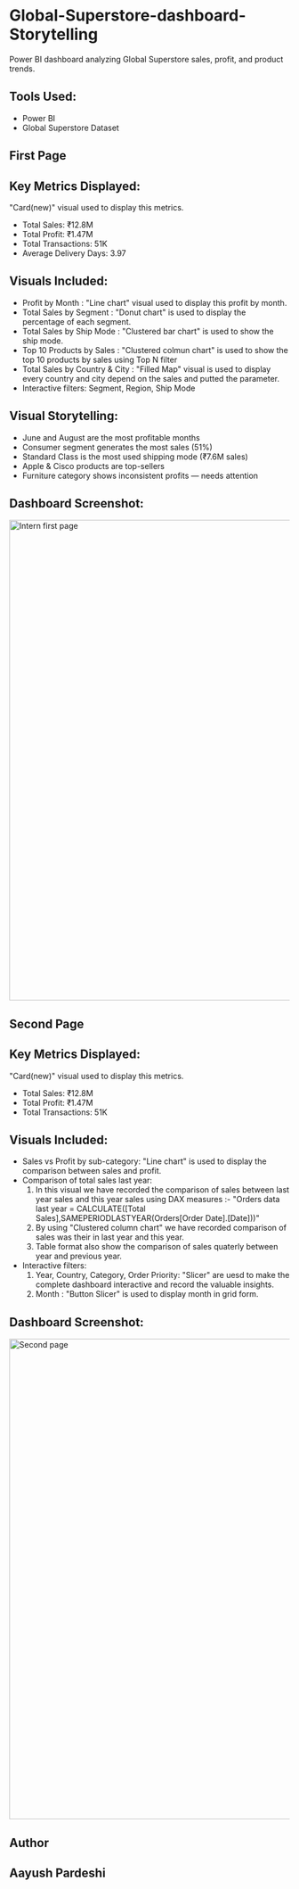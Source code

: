 # Global-Superstore-dashboard-Storytelling
Power BI dashboard analyzing Global Superstore sales, profit, and product trends.

##  Tools Used:
- Power BI
- Global Superstore Dataset

## First Page

##  Key Metrics Displayed: 
"Card(new)" visual used to display this metrics.
- Total Sales: ₹12.8M
- Total Profit: ₹1.47M  
- Total Transactions: 51K  
- Average Delivery Days: 3.97

##  Visuals Included:
- Profit by Month : "Line chart" visual used to display this profit by month.
- Total Sales by Segment : "Donut chart" is used to display the percentage of each segment.
- Total Sales by Ship Mode : "Clustered bar chart" is used to show the ship mode. 
- Top 10 Products by Sales : "Clustered colmun chart" is used to show the top 10 products by sales using Top N filter 
- Total Sales by Country & City : "Filled Map" visual is used to display every country and city depend on the sales and putted the parameter.
- Interactive filters: Segment, Region, Ship Mode

##  Visual Storytelling:
- June and August are the most profitable months  
- Consumer segment generates the most sales (51%)  
- Standard Class is the most used shipping mode (₹7.6M sales)  
- Apple & Cisco products are top-sellers  
- Furniture category shows inconsistent profits — needs attention

## Dashboard Screenshot:
<img width="1543" height="862" alt="Intern first page" src="https://github.com/user-attachments/assets/77c8ef61-7f48-4fc9-acc0-2d10e16ed049" />


## Second Page

## Key Metrics Displayed:
"Card(new)" visual used to display this metrics.
- Total Sales: ₹12.8M
- Total Profit: ₹1.47M  
- Total Transactions: 51K 

##  Visuals Included:
- Sales vs Profit by sub-category: "Line chart" is used to display the comparison between sales and profit.
- Comparison of total sales last year:
  1. In this visual we have recorded the comparison of sales between last year sales and this year sales using DAX measures :-
     "Orders data last year = CALCULATE([Total Sales],SAMEPERIODLASTYEAR(Orders[Order Date].[Date]))"
  2. By using "Clustered column chart" we have recorded comparison of sales was their in last year and this year.
  3. Table format also show the comparison of sales quaterly between year and previous year. 
- Interactive filters:
  1. Year, Country, Category, Order Priority: "Slicer" are uesd to make the complete dashboard interactive and record the valuable insights.
  2. Month : "Button Slicer" is used to display month in grid form.


## Dashboard Screenshot:
<img width="1550" height="862" alt="Second page" src="https://github.com/user-attachments/assets/419c3d1a-fbe5-4f81-bdfc-556d95494558" />





## Author
**Aayush Pardeshi**
---



